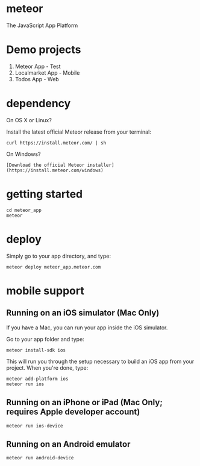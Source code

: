 # meteor
The JavaScript App Platform

# Demo projects

  1. Meteor App - Test
  2. Localmarket App - Mobile
  3. Todos App - Web

# dependency

On OS X or Linux?

Install the latest official Meteor release from your terminal:

    curl https://install.meteor.com/ | sh

On Windows?

    [Download the official Meteor installer](https://install.meteor.com/windows)


# getting started
    cd meteor_app
    meteor

# deploy

Simply go to your app directory, and type:

    meteor deploy meteor_app.meteor.com



# mobile support

## Running on an iOS simulator (Mac Only)

If you have a Mac, you can run your app inside the iOS simulator.

Go to your app folder and type:

    meteor install-sdk ios

This will run you through the setup necessary to build an iOS app from your project. When you're done, type:

    meteor add-platform ios
    meteor run ios

## Running on an iPhone or iPad (Mac Only; requires Apple developer account)

    meteor run ios-device

## Running on an Android emulator

    meteor run android-device
